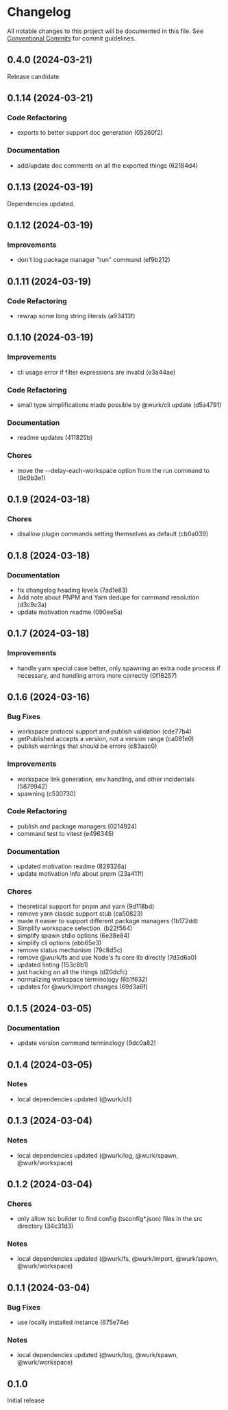 # Changelog

All notable changes to this project will be documented in this file.
See [Conventional Commits](https://conventionalcommits.org) for commit guidelines.

## 0.4.0 (2024-03-21)

Release candidate.

## 0.1.14 (2024-03-21)

### Code Refactoring

- exports to better support doc generation (05260f2)

### Documentation

- add/update doc comments on all the exported things (62184d4)

## 0.1.13 (2024-03-19)

Dependencies updated.

## 0.1.12 (2024-03-19)

### Improvements

- don't log package manager "run" command (ef9b212)

## 0.1.11 (2024-03-19)

### Code Refactoring

- rewrap some long string literals (a93413f)

## 0.1.10 (2024-03-19)

### Improvements

- cli usage error if filter expressions are invalid (e3a44ae)

### Code Refactoring

- small type simplifications made possible by @wurk/cli update (d5a4791)

### Documentation

- readme updates (411825b)

### Chores

- move the --delay-each-workspace option from the run command to (9c9b3e1)

## 0.1.9 (2024-03-18)

### Chores

- disallow plugin commands setting themselves as default (cb0a039)

## 0.1.8 (2024-03-18)

### Documentation

- fix changelog heading levels (7ad1e83)
- Add note about PNPM and Yarn dedupe for command resolution (d3c9c3a)
- update motivation readme (090ee5a)

## 0.1.7 (2024-03-18)

### Improvements

- handle yarn special case better, only spawning an extra node process if necessary, and handling errors more correctly (0f18257)

## 0.1.6 (2024-03-16)

### Bug Fixes

- workspace protocol support and publish validation (cde77b4)
- getPublished accepts a version, not a version range (ca081e0)
- publish warnings that should be errors (c83aac0)

### Improvements

- workspace link generation, env handling, and other incidentals (5879942)
- spawning (c530730)

### Code Refactoring

- publish and package managers (0214924)
- command test to vitest (e496345)

### Documentation

- updated motivation readme (829326a)
- update motivation info about pnpm (23a411f)

### Chores

- theoretical support for pnpm and yarn (9d118bd)
- remove yarn classic support stub (ca50823)
- made it easier to support different package managers (1b172dd)
- Simplify workspace selection. (b22f564)
- simplify spawn stdio options (6e38e84)
- simplify cli options (ebb65e3)
- remove status mechanism (79c8d5c)
- remove @wurk/fs and use Node's fs core lib directly (7d3d6a0)
- updated linting (153c8b1)
- just hacking on all the things (d20dcfc)
- normalizing workspace terminology (6b1f632)
- updates for @wurk/import changes (69d3a6f)

## 0.1.5 (2024-03-05)

### Documentation

- update version command terminology (9dc0a82)

## 0.1.4 (2024-03-05)

### Notes

- local dependencies updated (@wurk/cli)

## 0.1.3 (2024-03-04)

### Notes

- local dependencies updated (@wurk/log, @wurk/spawn, @wurk/workspace)

## 0.1.2 (2024-03-04)

### Chores

- only allow tsc builder to find config (tsconfig&#42;.json) files in the src directory (34c31d3)

### Notes

- local dependencies updated (@wurk/fs, @wurk/import, @wurk/spawn, @wurk/workspace)

## 0.1.1 (2024-03-04)

### Bug Fixes

- use locally installed instance (675e74e)

### Notes

- local dependencies updated (@wurk/log, @wurk/spawn, @wurk/workspace)

## 0.1.0

Initial release
